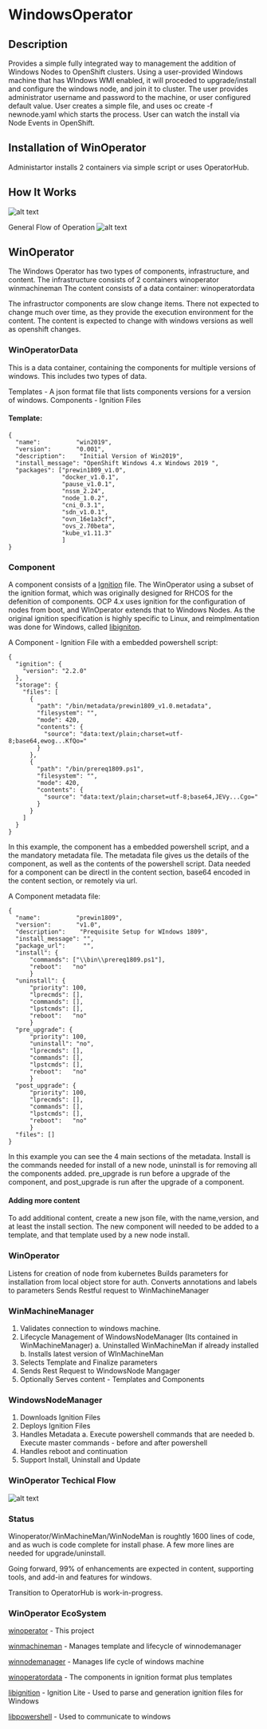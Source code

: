 # WindowsOperator
## Description
Provides a simple fully integrated way to management the addition of Windows Nodes to OpenShift clusters. Using a user-provided Windows machine that has WIndows WMI enabled, it will proceded to upgrade/install and configure the windows node, and join it to cluster. The user provides administrator username and password to the machine, or user configured default value. User creates a simple file, and uses oc create -f newnode.yaml which starts the process. User can watch the install via Node Events in OpenShift.

## Installation of WinOperator
Administartor installs 2 containers via simple script or uses OperatorHub.



## How It Works
![alt text](https://raw.githubusercontent.com/glennswest/winoperator/master/doc/overviewuml.png)
 
General Flow of Operation
![alt text](https://raw.githubusercontent.com/glennswest/winoperator/master/doc/overview.png)

## WinOperator 
The Windows Operator has two types of components, infrastructure, and content.
The infrastructure consists of 2 containers
   winoperator
   winmachineman
The content consists of a data container:
   winoperatordata

The infrastructor components are slow change items. There not expected to change much over time, as they provide the execution environment for the content.
The content is expected to change with windows versions as well as openshift changes. 

### WinOperatorData
This is a data container, containing the components for multiple versions of windows. This includes two types of data.

Templates - A json format file that lists components versions for a version of windows.
Components - Ignition Files

#### Template:
```
{ 
  "name":          "win2019", 
  "version":       "0.001", 
  "description":    "Initial Version of Win2019", 
  "install_message": "OpenShift Windows 4.x Windows 2019 ", 
  "packages": ["prewin1809_v1.0", 
               "docker_v1.0.1", 
               "pause_v1.0.1", 
               "nssm_2.24", 
               "node_1.0.2", 
               "cni_0.3.1", 
               "sdn_v1.0.1", 
               "ovn_16e1a3cf", 
               "ovs_2.70beta", 
               "kube_v1.11.3" 
               ]
}
```
 
### Component
A component consists of a [Ignition](https://coreos.com/ignition/docs/latest/configuration-v2_1.html) file. The WinOperator using a subset of the ignition format, which was originally designed for RHCOS for the defenition of components. OCP 4.x uses ignition for the configuration of nodes from boot, and WInOperator extends that to Windows Nodes. As the original ignition specification is highly specific to Linux, and reimplmentation was done for Windows, called [libigniton](https://github.com/glennswest/libignition).  

A Component  - Ignition File with a embedded powershell script:
```
{ 
  "ignition": { 
    "version": "2.2.0" 
  }, 
  "storage": { 
    "files": [ 
      { 
        "path": "/bin/metadata/prewin1809_v1.0.metadata", 
        "filesystem": "", 
        "mode": 420, 
        "contents": { 
          "source": "data:text/plain;charset=utf-8;base64,ewog...KfQo=" 
        } 
      }, 
      { 
        "path": "/bin/prereq1809.ps1", 
        "filesystem": "", 
        "mode": 420, 
        "contents": { 
          "source": "data:text/plain;charset=utf-8;base64,JEVy...Cgo=" 
        } 
      } 
    ] 
  } 
} 
```

In this example, the component has a embedded powershell script, and a the mandatory metadata file. The metadata file gives us the details of the component, as well as the contents of the powershell script. Data needed for a component can be directl in the content section, base64 encoded in the content section, or remotely via url. 

A Component metadata file:
```
{
  "name":          "prewin1809",
  "version":       "v1.0",
  "description":    "Prequisite Setup for WIndows 1809",
  "install_message": "",
  "package_url":     "",
  "install": {
      "commands": ["\\bin\\prereq1809.ps1"],
      "reboot":   "no"
      }
  "uninstall": {
      "priority": 100,
      "lprecmds": [],
      "commands": [],
      "lpstcmds": [],
      "reboot":   "no"
      }
  "pre_upgrade": {
      "priority": 100,
      "uninstall": "no",
      "lprecmds": [],
      "commands": [],
      "lpstcmds": [],
      "reboot":   "no"
      }
  "post_upgrade": {
      "priority": 100,
      "lprecmds": [],
      "commands": [],
      "lpstcmds": [],
      "reboot":   "no"
      }
  "files": []
}
```
In this example you can see the 4 main sections of the metadata. Install is the commands needed for install of a new node, uninstall is for removing all the components added. pre_upgrade is run before a upgrade of the component, and post_upgrade is run after the upgrade of a component. 

#### Adding more content
To add additional content, create a new json file, with the name,version, and at least the install section. The new component will needed to be added to a template, and that template used by a new node install.



### WinOperator
Listens for creation of node from kubernetes
Builds parameters for installation from local object store for auth.
Converts annotations and labels to parameters
Sends Restful request to WinMachineManager

### WinMachineManager
1. Validates connection to windows machine. 
2. Lifecycle Management of WindowsNodeManager (Its contained in WinMachineManager)
    a. Uninstalled WinMachineMan if already installed
    b. Installs latest version of WInMachineMan
3. Selects Template and Finalize parameters
4. Sends Rest Request to WindowsNode Mangager
5. Optionally Serves content - Templates and Components


### WindowsNodeManager
1. Downloads Ignition Files
2. Deploys Ignition Files
3. Handles Metadata 
   a. Execute powershell commands that are needed
   b. Execute master commands - before and after powershell
4. Handles reboot and continuation
5. Support Install, Uninstall and Update

### WinOperator Techical Flow
![alt text](https://raw.githubusercontent.com/glennswest/winoperator/master/doc/winoperator.png)

### Status
Winoperator/WinMachineMan/WinNodeMan is roughtly 1600 lines of code, and as wuch is code complete for install phase.
A few more lines are needed for upgrade/uninstall.

Going forward, 99% of enhancements are expected in content, supporting tools, and add-in and features for windows.

Transition to OperatorHub is work-in-progress.

### WinOperator EcoSystem
[winoperator](https://github.com/glennswest/winoperator) - This project  
  
[winmachineman](https://github.com/glennswest/winmachineman) - Manages template and lifecycle of winnodemanager   
  
[winnodemanager](https://github.com/glennswest/winnodemanager) - Manages life cycle of windows machine   
  
[winoperatordata](https://github.com/glennswest/winoperatordata) - The components in ignition format plus templates  
  
[libignition](https://github.com/glennswest/libignition) - Ignition Lite - Used to parse and generation ignition files for Windows  
  
[libpowershell](https://github.com/glennswest/libpowershell) - Used to communicate to windows  


